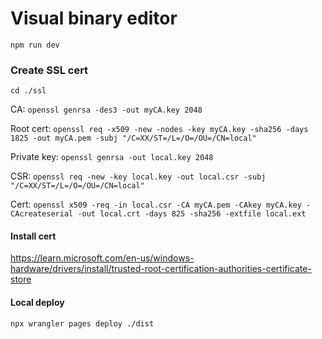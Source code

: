 # Visual binary editor

`npm run dev`

### Create SSL cert

`cd ./ssl`

CA:
`openssl genrsa -des3 -out myCA.key 2048`

Root cert:
`openssl req -x509 -new -nodes -key myCA.key -sha256 -days 1825 -out myCA.pem -subj "/C=XX/ST=/L=/O=/OU=/CN=local"`

Private key:
`openssl genrsa -out local.key 2048`

CSR:
`openssl req -new -key local.key -out local.csr -subj "/C=XX/ST=/L=/O=/OU=/CN=local"`

Cert:
`openssl x509 -req -in local.csr -CA myCA.pem -CAkey myCA.key -CAcreateserial -out local.crt -days 825 -sha256 -extfile local.ext`

#### Install cert

https://learn.microsoft.com/en-us/windows-hardware/drivers/install/trusted-root-certification-authorities-certificate-store

#### Local deploy

`npx wrangler pages deploy ./dist`